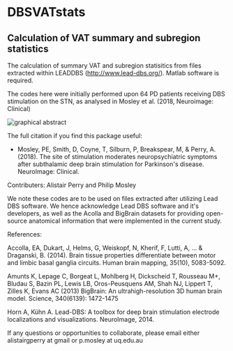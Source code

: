 # DBSVATstats
## Calculation of VAT summary and subregion statistics

The calculation of summary VAT and subregion statisitics from files extracted within LEADDBS (http://www.lead-dbs.org/). Matlab software is required.

The codes here were initially performed upon 64 PD patients receiving DBS stimulation on the STN, as analysed in Mosley et al. (2018, Neuroimage: Clinical)

![graphical abstract](https://user-images.githubusercontent.com/23748735/37217055-c55aaa8e-23bc-11e8-95c1-de12e3cd9d8f.png)

The full citation if you find this package useful: 

* Mosley, PE, Smith, D, Coyne, T, Silburn, P, Breakspear, M, & Perry, A. (2018). The site of stimulation moderates neuropsychiatric symptoms after subthalamic deep brain stimulation for Parkinson's disease. NeuroImage: Clinical.

Contributers: Alistair Perry and Philip Mosley

We note these codes are to be used on files extracted after utilizing Lead DBS software. We hence acknowledge Lead DBS software and it's developers, as well as the Acolla and BigBrain datasets for providing open-source anatomical information that were implemented in the current study.

References:

Accolla, EA, Dukart, J, Helms, G, Weiskopf, N, Kherif, F, Lutti, A, ... & Draganski, B. (2014). Brain tissue properties differentiate between motor and limbic basal ganglia circuits. Human brain mapping, 35(10), 5083-5092.

Amunts K, Lepage C, Borgeat L, Mohlberg H, Dickscheid T, Rousseau M+, Bludau S, Bazin PL, Lewis LB, Oros-Peusquens AM, Shah NJ, Lippert T, Zilles K, Evans AC (2013) BigBrain: An ultrahigh-resolution 3D human brain model. Science, 340(6139): 1472-1475

Horn A, Kühn A. Lead-DBS: A toolbox for deep brain stimulation electrode localizations and visualizations. NeuroImage, 2014.


If any questions or opportunities to collaborate, please email either alistairgperry at gmail or p.mosley at uq.edu.au 
